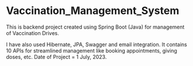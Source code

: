 # Vaccination_Management_System
This is backend project created using Spring Boot (Java) for management of Vaccination Drives.

I have also used Hibernate, JPA, Swagger and email integration.
It contains 10 APIs for streamlined management like booking appointments, giving doses, etc.
Date of Project = 1 July, 2023.
